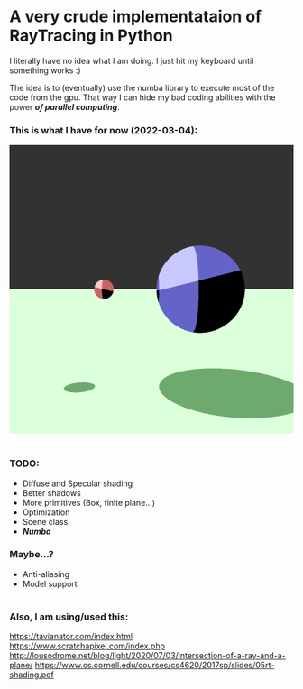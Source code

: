 # A very crude implementataion of RayTracing in Python
I literally have no idea what I am doing. I just hit my keyboard until something works :)
   
The idea is to (eventually) use the numba library to execute most of the code from the gpu. That way I can hide my bad coding abilities with the power ___of parallel computing___.
   
### This is what I have for now (2022-03-04):
<img title="Took 25.2 seconds to render" src="out/double-shadows.png" width="512" height="512">
<br><br>

### TODO:
* Diffuse and Specular shading
* Better shadows
* More primitives (Box, finite plane...)
* Optimization
* Scene class
* ___Numba___

### Maybe...?
* Anti-aliasing
* Model support
<br><br>

### Also, I am using/used this:  
https://tavianator.com/index.html  
https://www.scratchapixel.com/index.php  
http://lousodrome.net/blog/light/2020/07/03/intersection-of-a-ray-and-a-plane/
https://www.cs.cornell.edu/courses/cs4620/2017sp/slides/05rt-shading.pdf
